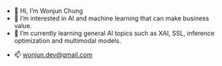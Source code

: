 - 👋 Hi, I’m Wonjun Chung
- 👀 I’m interested in AI and machine learning that can make business value.
- 🌱 I’m currently learning general AI topics such as XAI, SSL, inference optimization and multimodal models.
<!-- - 💞️ I’m looking to collaborate on ... -->
- 📫 wonjun.dev@gmail.com

<!---
wonjun-dev/wonjun-dev is a ✨ special ✨ repository because its `README.md` (this file) appears on your GitHub profile.
You can click the Preview link to take a look at your changes.
--->
